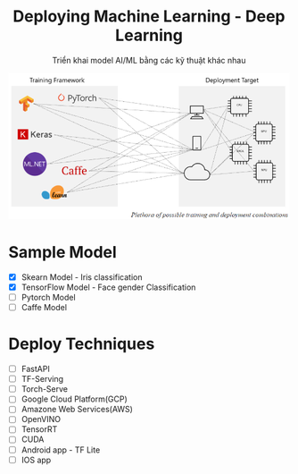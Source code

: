 <h1 align='center'>Deploying Machine Learning - Deep Learning</h1>
<p align='center'>Triển khai model AI/ML bằng các kỹ thuật khác nhau</p>

![Deploy Image](deploy.png)

# Sample Model
- [x] Skearn Model - Iris classification
- [x] TensorFlow Model - Face gender Classification
- [ ] Pytorch Model
- [ ] Caffe Model

# Deploy Techniques
- [ ] FastAPI
- [ ] TF-Serving
- [ ] Torch-Serve
- [ ] Google Cloud Platform(GCP)
- [ ] Amazone Web Services(AWS)
- [ ] OpenVINO
- [ ] TensorRT
- [ ] CUDA
- [ ] Android app - TF Lite
- [ ] IOS app
